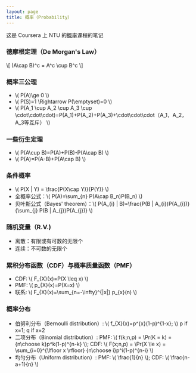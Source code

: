 ```yaml
---
layout: page
title: 概率（Probability）
---
```


这是 Coursera 上 NTU 的[概率](https://www.coursera.org/course/prob)课程的笔记

### 德摩根定理（De Morgan's Law）

\\[ (A\cap B)^c = A^c \cup B^c \\]

### 概率三公理

* \\( P(A)\ge 0  \\)
* \\( P(S)=1 \Rightarrow P(\emptyset)=0 \\)
* \\( P(A_1 \cup A_2 \cup A_3 \cup \cdot\cdot\cdot)=P(A_1)+P(A_2)+P(A_3)+\cdot\cdot\cdot（A_1，A_2，A_3等互斥） \\)

### 一些衍生定理

* \\( P(A\cup B)=P(A)+P(B)-P(A\cap B) \\)
* \\( P(A)=P(A-B)+P(A\cap B) \\)

### 条件概率

* \\( P(X | Y) = \frac{P(X\cap Y)}{P(Y)} \\)
* 全概率公式：\\( P(A)=\sum_{n} P(A\cap B_n)P(B_n) \\)
* 贝叶斯公式（Bayes' theorem）：\\( P(A_{i} | B)=\frac{P(B | A_{i})P(A_{i})}{\sum_{j} P(B | A_{j})P(A_{j})} \\)

### 随机变量（R.V.)

* 离散：有限或有可数的无限个
* 连续：不可数的无限个

### 累积分布函数（CDF）与概率质量函数（PMF）

* CDF: \\( F_{X}(x)=P(X \leq x) \\)
* PMF: \\( p_{X}(x)=P(X=x) \\)
* 联系: \\( F_{X}(x)=\sum_{n=-\infty}^{|x|} p_{x}(n) \\)

### 概率分布

* 伯努利分布（Bernoulli distribution）: \\( f_{X}(x)=p^{x}(1-p)^{1-x}; \\) p if x=1; q if x=2
* 二项分布（Binomial distribution）: PMF: \\( f(k;n,p) = \Pr(K = k) = {n\choose k}p^k(1-p)^{n-k} \\); CDF: \\( F(x;n,p) = \Pr(X \le x) = \sum_{i=0}^{\lfloor x \rfloor} {n\choose i}p^i(1-p)^{n-i} \\)
* 均匀分布（Uniform distribution）: PMF: \\( \frac{1}{n} \\); CDF: \\( \frac{n-a+1}{n} \\)
